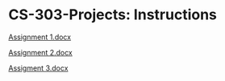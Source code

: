 # CS-303-Projects: Instructions
[Assignment 1.docx](https://github.com/Ad5fh/CS-303-Assignment-1/files/9691160/Assignment.1.docx)

[Assignment 2.docx](https://github.com/Ad5fh/CS-303-Projects/files/9816756/Assignment.2.docx)

[Assigment 3.docx](https://github.com/Ad5fh/CS-303-Projects/files/10191663/Assigment.3.docx)
